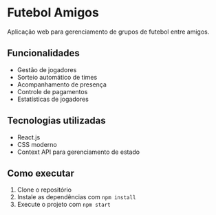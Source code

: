 # Futebol Amigos

Aplicação web para gerenciamento de grupos de futebol entre amigos.

## Funcionalidades

- Gestão de jogadores
- Sorteio automático de times
- Acompanhamento de presença
- Controle de pagamentos
- Estatísticas de jogadores

## Tecnologias utilizadas

- React.js
- CSS moderno
- Context API para gerenciamento de estado

## Como executar

1. Clone o repositório
2. Instale as dependências com `npm install`
3. Execute o projeto com `npm start`
